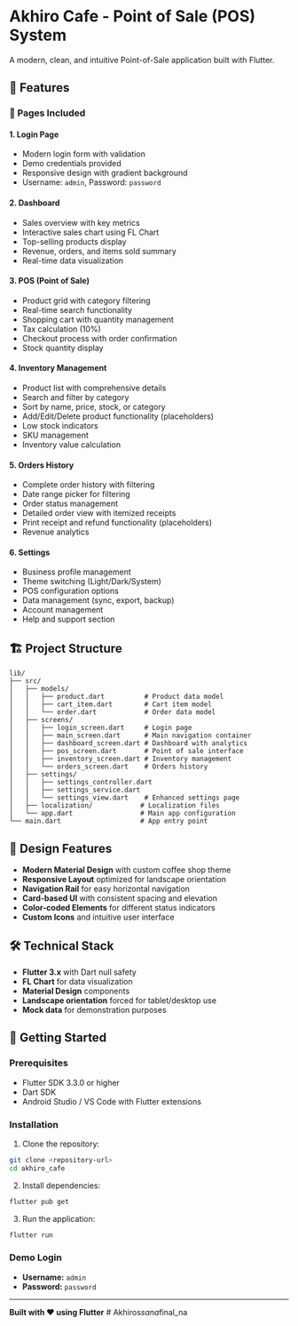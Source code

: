 # Akhiro Cafe - Point of Sale (POS) System

A modern, clean, and intuitive Point-of-Sale application built with Flutter.

## 🚀 Features

### 📱 Pages Included

#### 1. **Login Page**

- Modern login form with validation
- Demo credentials provided
- Responsive design with gradient background
- Username: `admin`, Password: `password`

#### 2. **Dashboard**

- Sales overview with key metrics
- Interactive sales chart using FL Chart
- Top-selling products display
- Revenue, orders, and items sold summary
- Real-time data visualization

#### 3. **POS (Point of Sale)**

- Product grid with category filtering
- Real-time search functionality
- Shopping cart with quantity management
- Tax calculation (10%)
- Checkout process with order confirmation
- Stock quantity display

#### 4. **Inventory Management**

- Product list with comprehensive details
- Search and filter by category
- Sort by name, price, stock, or category
- Add/Edit/Delete product functionality (placeholders)
- Low stock indicators
- SKU management
- Inventory value calculation

#### 5. **Orders History**

- Complete order history with filtering
- Date range picker for filtering
- Order status management
- Detailed order view with itemized receipts
- Print receipt and refund functionality (placeholders)
- Revenue analytics

#### 6. **Settings**

- Business profile management
- Theme switching (Light/Dark/System)
- POS configuration options
- Data management (sync, export, backup)
- Account management
- Help and support section

## 🏗️ Project Structure

```
lib/
├── src/
│   ├── models/
│   │   ├── product.dart          # Product data model
│   │   ├── cart_item.dart        # Cart item model
│   │   └── order.dart            # Order data model
│   ├── screens/
│   │   ├── login_screen.dart     # Login page
│   │   ├── main_screen.dart      # Main navigation container
│   │   ├── dashboard_screen.dart # Dashboard with analytics
│   │   ├── pos_screen.dart       # Point of sale interface
│   │   ├── inventory_screen.dart # Inventory management
│   │   └── orders_screen.dart    # Orders history
│   ├── settings/
│   │   ├── settings_controller.dart
│   │   ├── settings_service.dart
│   │   └── settings_view.dart    # Enhanced settings page
│   ├── localization/            # Localization files
│   └── app.dart                 # Main app configuration
└── main.dart                    # App entry point
```

## 🎨 Design Features

- **Modern Material Design** with custom coffee shop theme
- **Responsive Layout** optimized for landscape orientation
- **Navigation Rail** for easy horizontal navigation
- **Card-based UI** with consistent spacing and elevation
- **Color-coded Elements** for different status indicators
- **Custom Icons** and intuitive user interface

## 🛠️ Technical Stack

- **Flutter 3.x** with Dart null safety
- **FL Chart** for data visualization
- **Material Design** components
- **Landscape orientation** forced for tablet/desktop use
- **Mock data** for demonstration purposes

## 🚦 Getting Started

### Prerequisites

- Flutter SDK 3.3.0 or higher
- Dart SDK
- Android Studio / VS Code with Flutter extensions

### Installation

1. Clone the repository:

```bash
git clone <repository-url>
cd akhiro_cafe
```

2. Install dependencies:

```bash
flutter pub get
```

3. Run the application:

```bash
flutter run
```

### Demo Login

- **Username:** `admin`
- **Password:** `password`

---

**Built with ❤️ using Flutter**
#   A k h i r o s _ s a n a _ f i n a l _ n a  
 